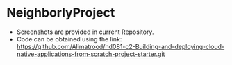 # NeighborlyProject

- Screenshots are provided in current Repository.
- Code can be obtained using the link: https://github.com/Alimatrood/nd081-c2-Building-and-deploying-cloud-native-applications-from-scratch-project-starter.git